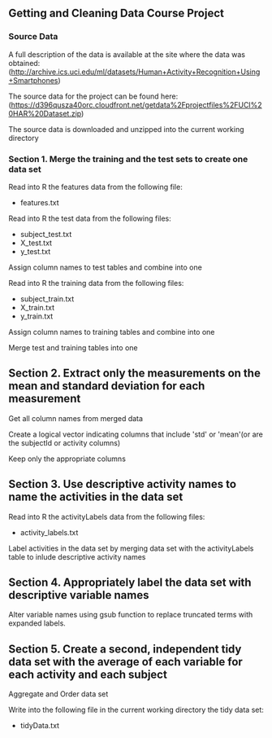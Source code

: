 ## Getting and Cleaning Data Course Project




### Source Data
A full description of the data is available at the site where the data was obtained:(http://archive.ics.uci.edu/ml/datasets/Human+Activity+Recognition+Using+Smartphones)

The source data for the project can be found here:(https://d396qusza40orc.cloudfront.net/getdata%2Fprojectfiles%2FUCI%20HAR%20Dataset.zip)

The source data is downloaded and unzipped into the current working directory

### Section 1. Merge the training and the test sets to create one data set
Read into R the features data from the following file:
* features.txt

Read into R the test data from the following files:
* subject_test.txt
* X_test.txt
* y_test.txt

Assign column names to test tables and combine into one

Read into R the training data from the following files:
* subject_train.txt
* X_train.txt
* y_train.txt

Assign column names to training tables and combine into one

Merge test and training tables into one

## Section 2. Extract only the measurements on the mean and standard deviation for each measurement 
Get all column names from merged data

Create a logical vector indicating columns that include 'std' or 'mean'(or are the subjectId or activity columns)

Keep only the appropriate columns

## Section 3. Use descriptive activity names to name the activities in the data set
Read into R the activityLabels data from the following files:
* activity_labels.txt

Label activities in the data set by merging data set with the activityLabels table to inlude descriptive activity names

## Section 4. Appropriately label the data set with descriptive variable names
Alter variable names using gsub function to replace truncated terms with expanded labels.

## Section 5. Create a second, independent tidy data set with the average of each variable for each activity and each subject
Aggregate and Order data set 

Write into the following file in the current working directory the tidy data set:
* tidyData.txt
